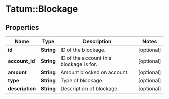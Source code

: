 # Tatum::Blockage

## Properties
Name | Type | Description | Notes
------------ | ------------- | ------------- | -------------
**id** | **String** | ID of the blockage. | [optional] 
**account_id** | **String** | ID of the account this blockage is for. | [optional] 
**amount** | **String** | Amount blocked on account. | [optional] 
**type** | **String** | Type of blockage. | [optional] 
**description** | **String** | Description of blockage. | [optional] 

